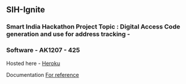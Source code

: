 ## SIH-Ignite

### Smart India Hackathon Project  Topic :  Digital Access Code generation and use for address tracking - 
### Software - AK1207 - 425

Hosted here - [Heroku](idac-sih.herokuapp.com)

Documentation [For reference](https://docs.google.com/document/d/16MOTUBxbbttWfvYctojr3clQFehSk6LbgisctSh27MQ/edit)
